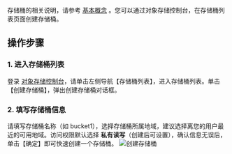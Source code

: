 存储桶的相关说明，请参考 [基本概念](/document/product/436/6225) 。您可以通过对象存储控制台，在存储桶列表页面创建存储桶。
## 操作步骤
### 1. 进入存储桶列表
登录 [对象存储控制台](https://console.cloud.tencent.com/cos5)，请单击左侧导航【存储桶列表】，进入存储桶列表。单击【创建存储桶】，弹出创建存储桶对话框。

### 2. 填写存储桶信息
请填写存储桶名称（如 bucket1），选择存储桶所属地域，建议选择离您的用户最近的可用地域。访问权限默认选择 **私有读写**（创建后可设置），确认信息无误后，单击【确定】即可快速创建一个存储桶。
![创建存储桶](https://main.qcloudimg.com/raw/187db7d9bd654de82e61f9b45c29a362.png)
